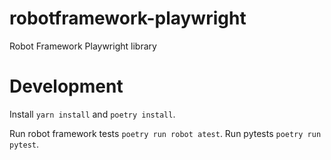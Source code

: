 # robotframework-playwright
Robot Framework Playwright library

# Development

Install `yarn install` and `poetry install`.

Run robot framework tests `poetry run robot atest`.
Run pytests `poetry run pytest`.
